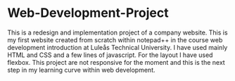 # Web-Development-Project
This is a redesign and implementation project of a company website.
This is my first website created from scratch within notepad++ in the course web development introduction at Luleås Technical University.
I have used mainly HTML and CSS and a few lines of javascript.
For the layout I have used flexbox. 
This project are not responsive for the moment and this is the next step in my learning curve within web development.
